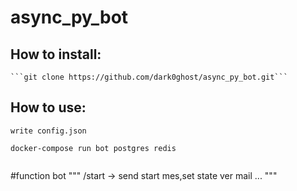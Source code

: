 # async_py_bot


## How to install:
	```git clone https://github.com/dark0ghost/async_py_bot.git```

## How to use:
```
write config.json

docker-compose run bot postgres redis 


```
#function bot
"""
/start -> send start mes,set state ver mail
...
"""
 
 
  

